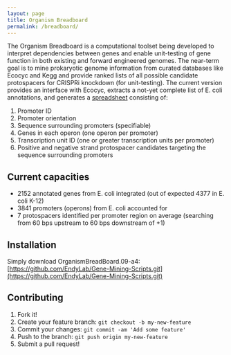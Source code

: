 ```yaml
---
layout: page
title: Organism Breadboard
permalink: /breadboard/
---
```


The Organism Breadboard is a computational toolset being developed to interpret dependencies between genes and enable unit-testing of gene function in both existing and forward engineered genomes. The near-term goal is to mine prokaryotic genome information from curated databases like Ecocyc and Kegg and provide ranked lists of all possible candidate protospacers for CRISPRi knockdown (for unit-testing). The current version provides an interface with Ecocyc, extracts a not-yet complete list of E. coli annotations, and generates a [spreadsheet](https://github.com/EndyLab/Gene-Mining-Scripts/blob/master/CRISPRiTargets.csv) consisting of:

1. Promoter ID
2. Promoter orientation
3. Sequence surrounding promoters (specifiable)
4. Genes in each operon (one operon per promoter)
5. Transcription unit ID (one or greater transcription units per promoter)
6. Positive and negative strand protospacer candidates targeting the sequence surrounding promoters

## Current capacities
* 2152 annotated genes from E. coli integrated (out of expected 4377 in E. coli K-12)
* 3841 promoters (operons) from E. coli accounted for
* 7 protospacers identified per promoter region on average (searching from 60 bps upstream to 60 bps downstream of +1)

## Installation
Simply download OrganismBreadBoard.09-a4:
[https://github.com/EndyLab/Gene-Mining-Scripts.git](https://github.com/EndyLab/Gene-Mining-Scripts.git)

## Contributing

1. Fork it!
2. Create your feature branch: `git checkout -b my-new-feature`
3. Commit your changes: `git commit -am 'Add some feature'`
4. Push to the branch: `git push origin my-new-feature`
5. Submit a pull request!
